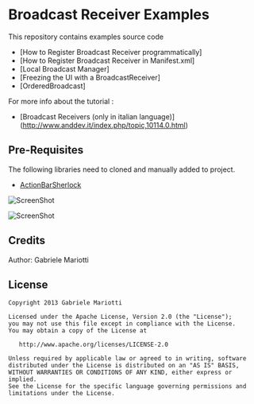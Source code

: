 # Broadcast Receiver Examples

This repository contains examples source code
* [How to Register Broadcast Receiver programmatically]
* [How to Register Broadcast Receiver in Manifest.xml]
* [Local Broadcast Manager]
* [Freezing the UI with a BroadcastReceiver]
* [OrderedBroadcast]

											 
For more info about the tutorial : 
* [Broadcast Receivers (only in italian language)] (http://www.anddev.it/index.php/topic,10114.0.html) 


## Pre-Requisites

The following libraries need to cloned and manually added to project.

 * [ActionBarSherlock](https://github.com/JakeWharton/ActionBarSherlock)


![ScreenShot](https://github.com/gabrielemariotti/androiddev/raw/master/TestReceiverPjoject/Main.gif)
 
![ScreenShot](https://github.com/gabrielemariotti/androiddev/raw/master/TestReceiverPjoject/testReceiver.gif)


Credits
-------

Author: Gabriele Mariotti

License
-------

    Copyright 2013 Gabriele Mariotti

    Licensed under the Apache License, Version 2.0 (the "License");
    you may not use this file except in compliance with the License.
    You may obtain a copy of the License at

       http://www.apache.org/licenses/LICENSE-2.0

    Unless required by applicable law or agreed to in writing, software
    distributed under the License is distributed on an "AS IS" BASIS,
    WITHOUT WARRANTIES OR CONDITIONS OF ANY KIND, either express or implied.
    See the License for the specific language governing permissions and
    limitations under the License.
    